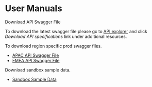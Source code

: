 User Manuals
============

Download API Swagger File

To download the latest swagger file please go to [API explorer](../api/?type=post&path=/fv_emea/v1/asmHistoryUpdate) and click *Download API specifications* link under additional resources.

To download region specific prod swagger files.

- [APAC API Swagger File](../../assets/swagger/APAC/prod_apac.yml)
- [EMEA API Swagger File](../../assets/swagger/PROD/prod_emea.yaml)

Download sandbox sample data.

- [Sandbox Sample Data](../../assets/SandboxSampleData.pdf)
